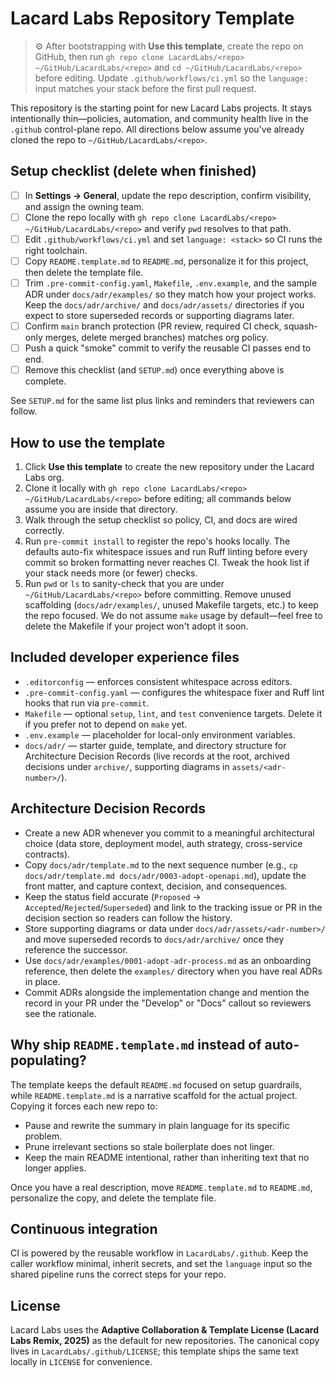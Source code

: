 # Lacard Labs Repository Template

> ⚙️ After bootstrapping with **Use this template**, create the repo on GitHub, then run `gh repo clone LacardLabs/<repo> ~/GitHub/LacardLabs/<repo>` and `cd ~/GitHub/LacardLabs/<repo>` before editing. Update `.github/workflows/ci.yml` so the `language:` input matches your stack before the first pull request.

This repository is the starting point for new Lacard Labs projects. It stays intentionally thin—policies, automation, and community health live in the `.github` control-plane repo. All directions below assume you've already cloned the repo to `~/GitHub/LacardLabs/<repo>`.

## Setup checklist (delete when finished)

- [ ] In **Settings → General**, update the repo description, confirm visibility, and assign the owning team.
- [ ] Clone the repo locally with `gh repo clone LacardLabs/<repo> ~/GitHub/LacardLabs/<repo>` and verify `pwd` resolves to that path.
- [ ] Edit `.github/workflows/ci.yml` and set `language: <stack>` so CI runs the right toolchain.
- [ ] Copy `README.template.md` to `README.md`, personalize it for this project, then delete the template file.
- [ ] Trim `.pre-commit-config.yaml`, `Makefile`, `.env.example`, and the sample ADR under `docs/adr/examples/` so they match how your project works. Keep the `docs/adr/archive/` and `docs/adr/assets/` directories if you expect to store superseded records or supporting diagrams later.
- [ ] Confirm `main` branch protection (PR review, required CI check, squash-only merges, delete merged branches) matches org policy.
- [ ] Push a quick "smoke" commit to verify the reusable CI passes end to end.
- [ ] Remove this checklist (and `SETUP.md`) once everything above is complete.

See `SETUP.md` for the same list plus links and reminders that reviewers can follow.

## How to use the template

1. Click **Use this template** to create the new repository under the Lacard Labs org.
2. Clone it locally with `gh repo clone LacardLabs/<repo> ~/GitHub/LacardLabs/<repo>` before editing; all commands below assume you are inside that directory.
3. Walk through the setup checklist so policy, CI, and docs are wired correctly.
4. Run `pre-commit install` to register the repo's hooks locally. The defaults auto-fix whitespace issues and run Ruff linting before every commit so broken formatting never reaches CI. Tweak the hook list if your stack needs more (or fewer) checks.
5. Run `pwd` or `ls` to sanity-check that you are under `~/GitHub/LacardLabs/<repo>` before committing. Remove unused scaffolding (`docs/adr/examples/`, unused Makefile targets, etc.) to keep the repo focused. We do not assume `make` usage by default—feel free to delete the Makefile if your project won't adopt it soon.

## Included developer experience files

- `.editorconfig` — enforces consistent whitespace across editors.
- `.pre-commit-config.yaml` — configures the whitespace fixer and Ruff lint hooks that run via `pre-commit`.
- `Makefile` — optional `setup`, `lint`, and `test` convenience targets. Delete it if you prefer not to depend on `make` yet.
- `.env.example` — placeholder for local-only environment variables.
- `docs/adr/` — starter guide, template, and directory structure for Architecture Decision Records (live records at the root, archived decisions under `archive/`, supporting diagrams in `assets/<adr-number>/`).

## Architecture Decision Records

- Create a new ADR whenever you commit to a meaningful architectural choice (data store, deployment model, auth strategy, cross-service contracts).
- Copy `docs/adr/template.md` to the next sequence number (e.g., `cp docs/adr/template.md docs/adr/0003-adopt-openapi.md`), update the front matter, and capture context, decision, and consequences.
- Keep the status field accurate (`Proposed` → `Accepted`/`Rejected`/`Superseded`) and link to the tracking issue or PR in the decision section so readers can follow the history.
- Store supporting diagrams or data under `docs/adr/assets/<adr-number>/` and move superseded records to `docs/adr/archive/` once they reference the successor.
- Use `docs/adr/examples/0001-adopt-adr-process.md` as an onboarding reference, then delete the `examples/` directory when you have real ADRs in place.
- Commit ADRs alongside the implementation change and mention the record in your PR under the "Develop" or "Docs" callout so reviewers see the rationale.

## Why ship `README.template.md` instead of auto-populating?

The template keeps the default `README.md` focused on setup guardrails, while `README.template.md` is a narrative scaffold for the actual project. Copying it forces each new repo to:

- Pause and rewrite the summary in plain language for its specific problem.
- Prune irrelevant sections so stale boilerplate does not linger.
- Keep the main README intentional, rather than inheriting text that no longer applies.

Once you have a real description, move `README.template.md` to `README.md`, personalize the copy, and delete the template file.

## Continuous integration

CI is powered by the reusable workflow in `LacardLabs/.github`. Keep the caller workflow minimal, inherit secrets, and set the `language` input so the shared pipeline runs the correct steps for your repo.

## License

Lacard Labs uses the **Adaptive Collaboration & Template License (Lacard Labs Remix, 2025)** as the default for new repositories. The canonical copy lives in `LacardLabs/.github/LICENSE`; this template ships the same text locally in `LICENSE` for convenience.
